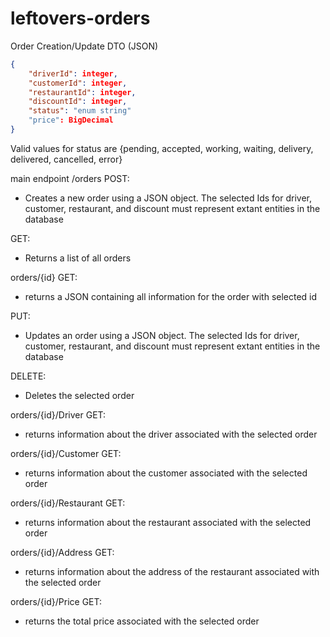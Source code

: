 # leftovers-orders

Order Creation/Update DTO (JSON)
<br>
```json
{
    "driverId": integer,
    "customerId": integer,
    "restaurantId": integer,
    "discountId": integer,
    "status": "enum string"
    "price": BigDecimal
}
```
Valid values for status are {pending, accepted, working, waiting, delivery, delivered, cancelled, error}

main endpoint /orders
POST:
- Creates a new order using a JSON object. The selected Ids for driver, customer, restaurant, and discount must represent extant entities in the database

GET:
- Returns a list of all orders
 
orders/{id}
GET:
- returns a JSON containing all information for the order with selected id

PUT:
- Updates an order using a JSON object. The selected Ids for driver, customer, restaurant, and discount must represent extant entities in the database

DELETE:
- Deletes the selected order

orders/{id}/Driver
GET:
- returns information about the driver associated with the selected order

orders/{id}/Customer
GET:
- returns information about the customer associated with the selected order

orders/{id}/Restaurant
GET:
- returns information about the restaurant associated with the selected order

orders/{id}/Address
GET:
- returns information about the address of the restaurant associated with the selected order
 
orders/{id}/Price
GET:
- returns the total price associated with the selected order

